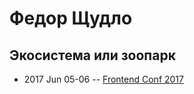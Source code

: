 # Федор Щудло

## Экосистема или зоопарк
- 2017 Jun 05-06 -- [Frontend Conf 2017](https://www.youtube.com/watch?v=_y-vRPGmBmM)    
